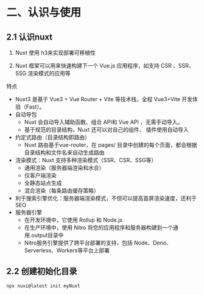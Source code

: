 # 二、认识与使用

## 2.1 认识nuxt
1. Nuxt 使用 h3来实现部署可移植性

2. Nuxt 框架可以用来快速构建下一个 Vue.js 应用程序，如支持 CSR 、SSR、SSG 渲染模式的应用等

特点

- Nuxt3 是基于 Vue3 + Vue Router + Vite 等技术栈，全程 Vue3+Vite 开发体验（Fast）。
- 自动导包
    - Nuxt 会自动导入辅助函数、组合 API和 Vue API ，无需手动导入。
    - 基于规范的目录结构，Nuxt 还可以对自己的组件、 插件使用自动导入
- 约定式路由（目录结构即路由）
    - Nuxt 路由基于vue-router，在 pages/ 目录中创建的每个页面，都会根据目录结构和文件名来自动生成路由
- 渲染模式：Nuxt 支持多种渲染模式（SSR、CSR、SSG等）
    - 通用渲染（服务器端渲染和水合）
    - 仅客户端渲染
    - 全静态站点生成
    - 混合渲染（每条路由缓存策略）
- 利于搜索引擎优化：服务器端渲染模式，不但可以提高首屏渲染速度，还利于SEO
- 服务器引擎
    - 在开发环境中，它使用 Rollup 和 Node.js
    - 在生产环境中，使用 Nitro 将您的应用程序和服务器构建到一个通用.output目录中
    - Nitro服务引擎提供了跨平台部署的支持，包括 Node、Deno、Serverless、Workers等平台上部署

## 2.2 创建初始化目录

```sh
npx nuxi@latest init myNuxt
```
